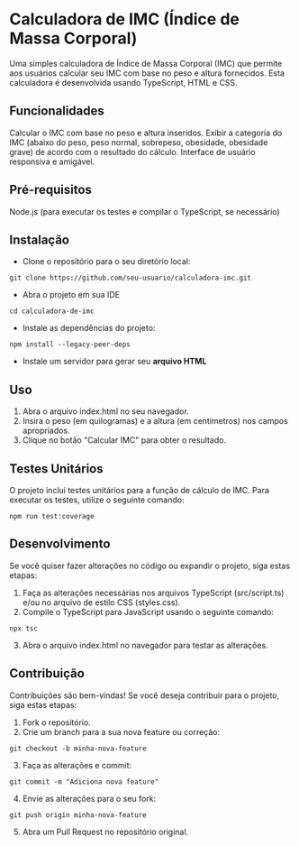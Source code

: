 # Calculadora de IMC (Índice de Massa Corporal)

Uma simples calculadora de Índice de Massa Corporal (IMC) que permite aos usuários calcular seu IMC com base no peso e altura fornecidos. Esta calculadora é desenvolvida usando TypeScript, HTML e CSS.

## Funcionalidades
Calcular o IMC com base no peso e altura inseridos.
Exibir a categoria do IMC (abaixo do peso, peso normal, sobrepeso, obesidade, obesidade grave) de acordo com o resultado do cálculo.
Interface de usuário responsiva e amigável.

## Pré-requisitos
Node.js (para executar os testes e compilar o TypeScript, se necessário)

## Instalação
- Clone o repositório para o seu diretório local:
```
git clone https://github.com/seu-usuario/calculadora-imc.git
```
- Abra o projeto em sua IDE
```
cd calculadora-de-imc
```
- Instale as dependências do projeto:
```
npm install --legacy-peer-deps
```
- Instale um servidor para gerar seu **arquivo HTML**

## Uso
1. Abra o arquivo index.html no seu navegador.
2. Insira o peso (em quilogramas) e a altura (em centímetros) nos campos apropriados.
3. Clique no botão "Calcular IMC" para obter o resultado.

## Testes Unitários
O projeto inclui testes unitários para a função de cálculo de IMC. Para executar os testes, utilize o seguinte comando:
```
npm run test:coverage
```
## Desenvolvimento
Se você quiser fazer alterações no código ou expandir o projeto, siga estas etapas:
1. Faça as alterações necessárias nos arquivos TypeScript (src/script.ts) e/ou no arquivo de estilo CSS (styles.css).
2. Compile o TypeScript para JavaScript usando o seguinte comando:
```
npx tsc
```
3. Abra o arquivo index.html no navegador para testar as alterações.

## Contribuição
Contribuições são bem-vindas! Se você deseja contribuir para o projeto, siga estas etapas:
1. Fork o repositório.
2. Crie um branch para a sua nova feature ou correção:
```
git checkout -b minha-nova-feature
```
3. Faça as alterações e commit:
```
git commit -m "Adiciona nova feature"
```
4. Envie as alterações para o seu fork:
```
git push origin minha-nova-feature
```
5. Abra um Pull Request no repositório original.
